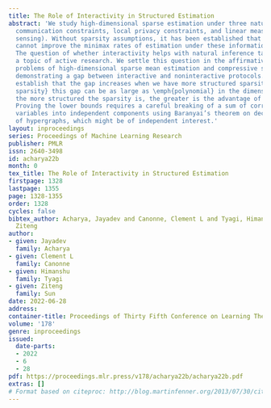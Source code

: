 ```yaml
---
title: The Role of Interactivity in Structured Estimation
abstract: 'We study high-dimensional sparse estimation under three natural constraints:
  communication constraints, local privacy constraints, and linear measurements (compressive
  sensing). Without sparsity assumptions, it has been established that interactivity
  cannot improve the minimax rates of estimation under these information constraints.
  The question of whether interactivity helps with natural inference tasks has been
  a topic of active research. We settle this question in the affirmative for the prototypical
  problems of high-dimensional sparse mean estimation and compressive sensing, by
  demonstrating a gap between interactive and noninteractive protocols.  We further
  establish that the gap increases when we have more structured sparsity: for \emph{block
  sparsity} this gap can be as large as \emph{polynomial} in the dimensionality. Thus,
  the more structured the sparsity is, the greater is the advantage of interaction.
  Proving the lower bounds requires a careful breaking of a sum of correlated random
  variables into independent components using Baranyai’s theorem on decomposition
  of hypergraphs, which might be of independent interest.'
layout: inproceedings
series: Proceedings of Machine Learning Research
publisher: PMLR
issn: 2640-3498
id: acharya22b
month: 0
tex_title: The Role of Interactivity in Structured Estimation
firstpage: 1328
lastpage: 1355
page: 1328-1355
order: 1328
cycles: false
bibtex_author: Acharya, Jayadev and Canonne, Clement L and Tyagi, Himanshu and Sun,
  Ziteng
author:
- given: Jayadev
  family: Acharya
- given: Clement L
  family: Canonne
- given: Himanshu
  family: Tyagi
- given: Ziteng
  family: Sun
date: 2022-06-28
address:
container-title: Proceedings of Thirty Fifth Conference on Learning Theory
volume: '178'
genre: inproceedings
issued:
  date-parts:
  - 2022
  - 6
  - 28
pdf: https://proceedings.mlr.press/v178/acharya22b/acharya22b.pdf
extras: []
# Format based on citeproc: http://blog.martinfenner.org/2013/07/30/citeproc-yaml-for-bibliographies/
---
```

